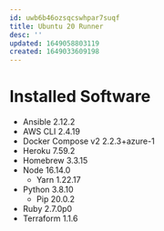 ```yaml
---
id: uwb6b46ozsqcswhpar7suqf
title: Ubuntu 20 Runner
desc: ''
updated: 1649058803119
created: 1649033609198
---
```


# Installed Software
- Ansible 2.12.2
- AWS CLI 2.4.19
- Docker Compose v2 2.2.3+azure-1
- Heroku 7.59.2
- Homebrew 3.3.15
- Node 16.14.0
  - Yarn 1.22.17
- Python 3.8.10
  - Pip 20.0.2
- Ruby 2.7.0p0
- Terraform 1.1.6
